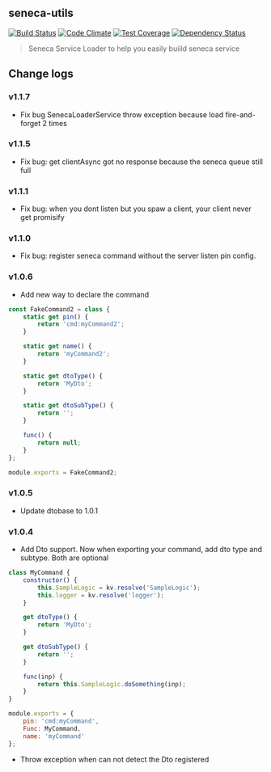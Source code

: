 ## seneca-utils

[![Build Status](https://travis-ci.org/immanuel192/seneca-utils.png?branch=master)](https://travis-ci.org/immanuel192/seneca-utils/)
[![Code Climate](https://codeclimate.com/github/immanuel192/seneca-utils.png)](https://codeclimate.com/github/immanuel192/seneca-utils)
[![Test Coverage](https://codeclimate.com/github/immanuel192/seneca-utils/badges/coverage.svg)](https://codeclimate.com/github/immanuel192/seneca-utils/coverage)
[![Dependency Status](https://david-dm.org/immanuel192/seneca-utils.png)](https://david-dm.org/immanuel192/seneca-utils)

> Seneca Service Loader to help you easily buiild seneca service

## Change logs
### v1.1.7
- Fix bug SenecaLoaderService throw exception because load fire-and-forget 2 times
### v1.1.5
- Fix bug: get clientAsync got no response because the seneca queue still full
### v1.1.1
- Fix bug: when you dont listen but you spaw a client, your client never get promisify
### v1.1.0
- Fix bug: register seneca command without the server listen pin config.
### v1.0.6
- Add new way to declare the command
```javascript
const FakeCommand2 = class {
    static get pin() {
        return 'cmd:myCommand2';
    }

    static get name() {
        return 'myCommand2';
    }

    static get dtoType() {
        return 'MyDto';
    }

    static get dtoSubType() {
        return '';
    }

    func() {
        return null;
    }
};

module.exports = FakeCommand2;
```
### v1.0.5
- Update dtobase to 1.0.1

### v1.0.4
- Add Dto support. Now when exporting your command, add dto type and subtype. Both are optional

```javascript
class MyCommand {
    constructor() {
        this.SampleLogic = kv.resolve('SampleLogic');
        this.logger = kv.resolve('logger');
    }

    get dtoType() {
        return 'MyDto';
    }

    get dtoSubType() {
        return '';
    }

    func(inp) {
        return this.SampleLogic.doSomething(inp);
    }
}

module.exports = {
    pin: 'cmd:myCommand',
    Func: MyCommand,
    name: 'myCommand'
};
```

- Throw exception when can not detect the Dto registered